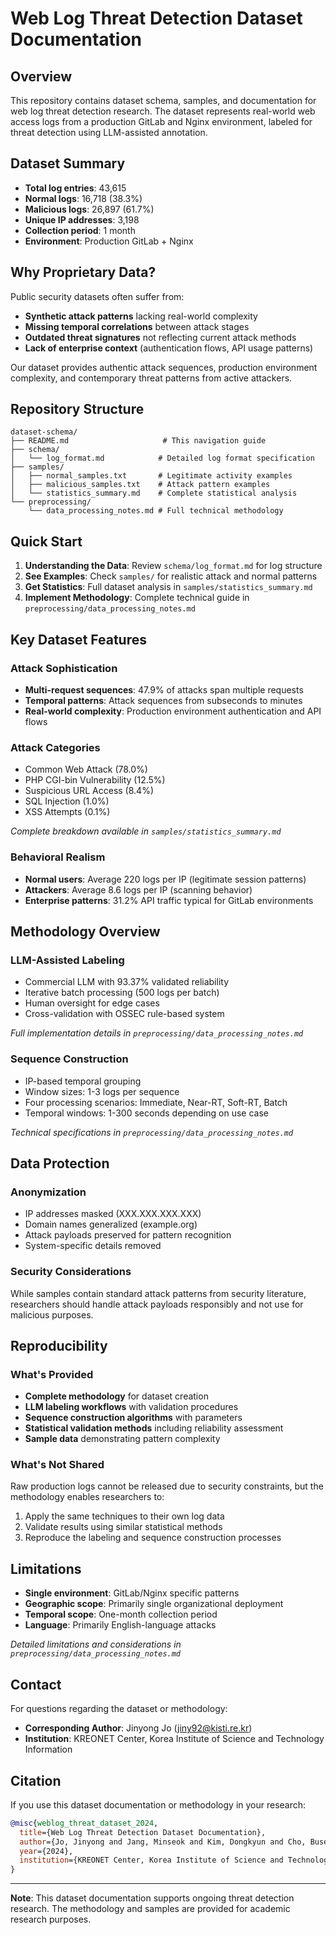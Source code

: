 # Web Log Threat Detection Dataset Documentation

## Overview

This repository contains dataset schema, samples, and documentation for web log threat detection research. The dataset represents real-world web access logs from a production GitLab and Nginx environment, labeled for threat detection using LLM-assisted annotation.

## Dataset Summary

- **Total log entries**: 43,615
- **Normal logs**: 16,718 (38.3%)
- **Malicious logs**: 26,897 (61.7%)
- **Unique IP addresses**: 3,198
- **Collection period**: 1 month
- **Environment**: Production GitLab + Nginx

## Why Proprietary Data?

Public security datasets often suffer from:
- **Synthetic attack patterns** lacking real-world complexity
- **Missing temporal correlations** between attack stages
- **Outdated threat signatures** not reflecting current attack methods
- **Lack of enterprise context** (authentication flows, API usage patterns)

Our dataset provides authentic attack sequences, production environment complexity, and contemporary threat patterns from active attackers.

## Repository Structure

```
dataset-schema/
├── README.md                     # This navigation guide
├── schema/
│   └── log_format.md            # Detailed log format specification
├── samples/
│   ├── normal_samples.txt       # Legitimate activity examples
│   ├── malicious_samples.txt    # Attack pattern examples
│   └── statistics_summary.md    # Complete statistical analysis
└── preprocessing/
    └── data_processing_notes.md # Full technical methodology
```

## Quick Start

1. **Understanding the Data**: Review `schema/log_format.md` for log structure
2. **See Examples**: Check `samples/` for realistic attack and normal patterns
3. **Get Statistics**: Full dataset analysis in `samples/statistics_summary.md`
4. **Implement Methodology**: Complete technical guide in `preprocessing/data_processing_notes.md`

## Key Dataset Features

### Attack Sophistication
- **Multi-request sequences**: 47.9% of attacks span multiple requests
- **Temporal patterns**: Attack sequences from subseconds to minutes
- **Real-world complexity**: Production environment authentication and API flows

### Attack Categories
- Common Web Attack (78.0%)
- PHP CGI-bin Vulnerability (12.5%)
- Suspicious URL Access (8.4%)
- SQL Injection (1.0%)
- XSS Attempts (0.1%)

*Complete breakdown available in `samples/statistics_summary.md`*

### Behavioral Realism
- **Normal users**: Average 220 logs per IP (legitimate session patterns)
- **Attackers**: Average 8.6 logs per IP (scanning behavior)
- **Enterprise patterns**: 31.2% API traffic typical for GitLab environments

## Methodology Overview

### LLM-Assisted Labeling
- Commercial LLM with 93.37% validated reliability
- Iterative batch processing (500 logs per batch)
- Human oversight for edge cases
- Cross-validation with OSSEC rule-based system

*Full implementation details in `preprocessing/data_processing_notes.md`*

### Sequence Construction
- IP-based temporal grouping
- Window sizes: 1-3 logs per sequence
- Four processing scenarios: Immediate, Near-RT, Soft-RT, Batch
- Temporal windows: 1-300 seconds depending on use case

*Technical specifications in `preprocessing/data_processing_notes.md`*

## Data Protection

### Anonymization
- IP addresses masked (XXX.XXX.XXX.XXX)
- Domain names generalized (example.org)
- Attack payloads preserved for pattern recognition
- System-specific details removed

### Security Considerations
While samples contain standard attack patterns from security literature, researchers should handle attack payloads responsibly and not use for malicious purposes.

## Reproducibility

### What's Provided
- **Complete methodology** for dataset creation
- **LLM labeling workflows** with validation procedures  
- **Sequence construction algorithms** with parameters
- **Statistical validation methods** including reliability assessment
- **Sample data** demonstrating pattern complexity

### What's Not Shared
Raw production logs cannot be released due to security constraints, but the methodology enables researchers to:
1. Apply the same techniques to their own log data
2. Validate results using similar statistical methods
3. Reproduce the labeling and sequence construction processes

## Limitations

- **Single environment**: GitLab/Nginx specific patterns
- **Geographic scope**: Primarily single organizational deployment  
- **Temporal scope**: One-month collection period
- **Language**: Primarily English-language attacks

*Detailed limitations and considerations in `preprocessing/data_processing_notes.md`*

## Contact

For questions regarding the dataset or methodology:
- **Corresponding Author**: Jinyong Jo (jiny92@kisti.re.kr)
- **Institution**: KREONET Center, Korea Institute of Science and Technology Information

## Citation

If you use this dataset documentation or methodology in your research:

```bibtex
@misc{weblog_threat_dataset_2024,
  title={Web Log Threat Detection Dataset Documentation},
  author={Jo, Jinyong and Jang, Minseok and Kim, Dongkyun and Cho, Buseung},
  year={2024},
  institution={KREONET Center, Korea Institute of Science and Technology Information}
}
```

---

**Note**: This dataset documentation supports ongoing threat detection research. The methodology and samples are provided for academic research purposes.